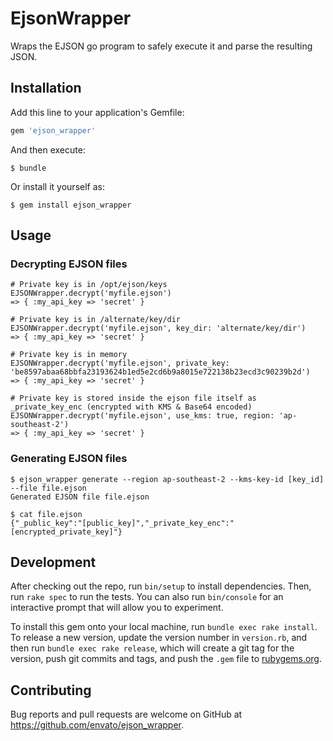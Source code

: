 # EjsonWrapper

Wraps the EJSON go program to safely execute it and parse the resulting JSON.

## Installation

Add this line to your application's Gemfile:

```ruby
gem 'ejson_wrapper'
```

And then execute:

    $ bundle

Or install it yourself as:

    $ gem install ejson_wrapper

## Usage

### Decrypting EJSON files

```
# Private key is in /opt/ejson/keys
EJSONWrapper.decrypt('myfile.ejson')
=> { :my_api_key => 'secret' }

# Private key is in /alternate/key/dir
EJSONWrapper.decrypt('myfile.ejson', key_dir: 'alternate/key/dir')
=> { :my_api_key => 'secret' }

# Private key is in memory
EJSONWrapper.decrypt('myfile.ejson', private_key: 'be8597abaa68bbfa23193624b1ed5e2cd6b9a8015e722138b23ecd3c90239b2d')
=> { :my_api_key => 'secret' }

# Private key is stored inside the ejson file itself as _private_key_enc (encrypted with KMS & Base64 encoded)
EJSONWrapper.decrypt('myfile.ejson', use_kms: true, region: 'ap-southeast-2')
=> { :my_api_key => 'secret' }
```

### Generating EJSON files

```
$ ejson_wrapper generate --region ap-southeast-2 --kms-key-id [key_id] --file file.ejson
Generated EJSON file file.ejson

$ cat file.ejson
{"_public_key":"[public_key]","_private_key_enc":"[encrypted_private_key]"}
```

## Development

After checking out the repo, run `bin/setup` to install dependencies. Then, run `rake spec` to run the tests. You can also run `bin/console` for an interactive prompt that will allow you to experiment.

To install this gem onto your local machine, run `bundle exec rake install`. To release a new version, update the version number in `version.rb`, and then run `bundle exec rake release`, which will create a git tag for the version, push git commits and tags, and push the `.gem` file to [rubygems.org](https://rubygems.org).

## Contributing

Bug reports and pull requests are welcome on GitHub at https://github.com/envato/ejson_wrapper.
